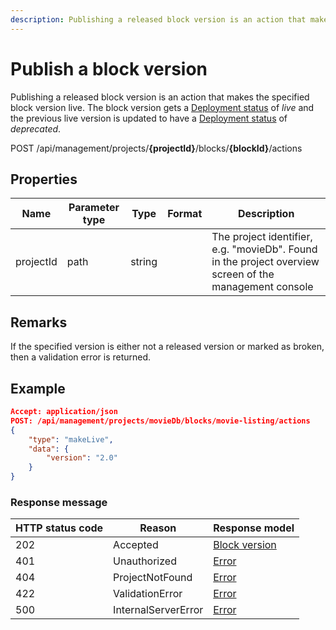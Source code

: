 ```yaml
---
description: Publishing a released block version is an action that makes the specified block version live.
---
```

# Publish a block version

Publishing a released block version is an action that makes the specified block version live. The block version gets a [Deployment status](/blocks/blockversion-statuses.md#deployment-status) of *live* and the previous live version is updated to have a [Deployment status](/blocks/blockversion-statuses.md#deployment-status) of *deprecated*. 

<span class="label label--post">POST</span> /api/management/projects/**{projectId}**/blocks/**{blockId}**/actions

## Properties

| Name      | Parameter type | Type   | Format | Description                                                                                            |
|-----------|----------------|--------|--------|--------------------------------------------------------------------------------------------------------|
| projectId | path           | string |        | The project identifier, e.g. "movieDb". Found in the project overview screen of the management console |


## Remarks

If the specified version is either not a released version or marked as broken, then a validation error is returned.

## Example

```json
Accept: application/json
POST: /api/management/projects/movieDb/blocks/movie-listing/actions
{
    "type": "makeLive",
    "data": {
        "version": "2.0"
    }
}
```

### Response message

| HTTP status code | Reason              | Response model                           |
|------------------|---------------------|------------------------------------------|
| 202              | Accepted            | [Block version](/model/block-version.md) |
| 401              | Unauthorized        | [Error](/key-concepts/errors.md)         |
| 404              | ProjectNotFound     | [Error](/key-concepts/errors.md)         |
| 422              | ValidationError     | [Error](/key-concepts/errors.md)         |
| 500              | InternalServerError | [Error](/key-concepts/errors.md)         |